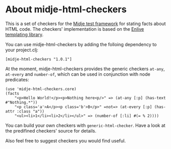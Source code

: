 About midje-html-checkers
=========================
This is a set of checkers for the [Midje test
framework](https://github.com/marick/Midje) for stating facts about
HTML code. The checkers' implementation is based on the [Enlive
templating library](https://github.com/cgrand/enlive).

You can use midje-html-checkers by adding the folloing dependency to
your project.clj:

    [midje-html-checkers "1.0.1"]

At the moment, midje-html-checkers provides the generic checkers `at-any`,
`at-every` and `number-of`, which can be used in conjunction with node predicates:

    (use 'midje-html-checkers.core)
    (facts
        "<p>Hello World!</p><p>Nothing here<p/>" => (at-any [:p] (has-text #"Nothing.*"))
        "<p class='a'>A</p><p class='b'>B</p>" =not=> (at-every [:p] (has-attr :class "a"))
        "<ul><li>1</li><li>2</li></ul>" => (number-of [:li] #(= % 2))))

You can build your own checkers with `generic-html-checker`. Have a
look at the predifined checkers' source for details.

Also feel free to suggest checkers you would find useful.
